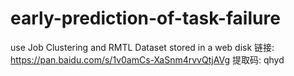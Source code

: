 # early-prediction-of-task-failure
use Job Clustering and RMTL
Dataset stored in a web disk 链接: https://pan.baidu.com/s/1v0amCs-XaSnm4rvvQtjAVg 提取码: qhyd
